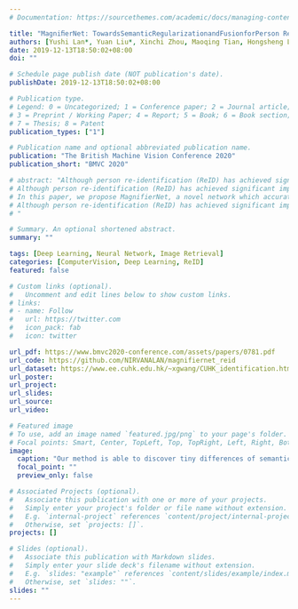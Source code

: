 ```yaml
---
# Documentation: https://sourcethemes.com/academic/docs/managing-content/

title: "MagniﬁerNet: TowardsSemanticRegularizationandFusionforPerson Re-identiﬁcation"
authors: [Yushi Lan*, Yuan Liu*, Xinchi Zhou, Maoqing Tian, Hongsheng Li, et al.]
date: 2019-12-13T18:50:02+08:00
doi: ""

# Schedule page publish date (NOT publication's date).
publishDate: 2019-12-13T18:50:02+08:00

# Publication type.
# Legend: 0 = Uncategorized; 1 = Conference paper; 2 = Journal article;
# 3 = Preprint / Working Paper; 4 = Report; 5 = Book; 6 = Book section;
# 7 = Thesis; 8 = Patent
publication_types: ["1"]

# Publication name and optional abbreviated publication name.
publication: "The British Machine Vision Conference 2020"
publication_short: "BMVC 2020"

# abstract: "Although person re-identification (ReID) has achieved significant improvement recently by enforcing part alignment, it is still a challenging task when it comes to distinguishing visually similar identities or identifying occluded person.
# Although person re-identification (ReID) has achieved significant improvement recently by enforcing part alignment, it is still a challenging task when it comes to distinguishing visually similar identities or identifying occluded person. In these scenarios, magnifying details in each part features and selectively fusing them together may provide a feasible solution. 
# In this paper, we propose MagnifierNet, a novel network which accurately mines details for each semantic region and selectively fuse all semantic feature representations. Apart from conventional global branch, our proposed network is composed of a Semantic Regularization Branch (SRB) as learning regularizer and a Semantic Fusion Branch (SFB) towards selectively semantic fusion. The SRB learns with limited number of semantic regions randomly sampled in each batch, which forces the network to learn detailed representation for each semantic region, and the SFB selectively fuses semantic region information in a sequential manner, focusing on beneficial information while neglecting irrelevant features or noises. 
# Although person re-identification (ReID) has achieved significant improvement recently by enforcing part alignment, it is still a challenging task when it comes to distinguishing visually similar identities or identifying occluded person. In these scenarios, magnifying details in each part features and selectively fusing them together may provide a feasible solution. 
# "

# Summary. An optional shortened abstract.
summary: ""

tags: [Deep Learning, Neural Network, Image Retrieval]
categories: [ComputerVision, Deep Learning, ReID]
featured: false

# Custom links (optional).
#   Uncomment and edit lines below to show custom links.
# links:
# - name: Follow
#   url: https://twitter.com
#   icon_pack: fab
#   icon: twitter

url_pdf: https://www.bmvc2020-conference.com/assets/papers/0781.pdf 
url_code: https://github.com/NIRVANALAN/magnifiernet_reid
url_dataset: https://www.ee.cuhk.edu.hk/~xgwang/CUHK_identification.html
url_poster:
url_project:
url_slides:
url_source:
url_video:

# Featured image
# To use, add an image named `featured.jpg/png` to your page's folder. 
# Focal points: Smart, Center, TopLeft, Top, TopRight, Left, Right, BottomLeft, Bottom, BottomRight.
image:
  caption: "Our method is able to discover tiny differences of semantic regions"
  focal_point: ""
  preview_only: false

# Associated Projects (optional).
#   Associate this publication with one or more of your projects.
#   Simply enter your project's folder or file name without extension.
#   E.g. `internal-project` references `content/project/internal-project/index.md`.
#   Otherwise, set `projects: []`.
projects: []

# Slides (optional).
#   Associate this publication with Markdown slides.
#   Simply enter your slide deck's filename without extension.
#   E.g. `slides: "example"` references `content/slides/example/index.md`.
#   Otherwise, set `slides: ""`.
slides: ""
---
```


